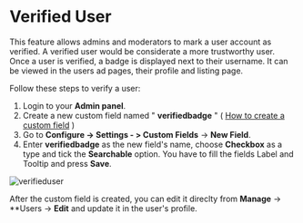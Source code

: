 # Verified User

This  feature allows admins and moderators to mark a user account as verified. 
A verified user would be considerate a more trustworthy user. Once a user is verified, a badge is displayed next to their username. It can be viewed in the users ad pages, their profile and listing page.

Follow these steps to verify a user:

1.  Login to your **Admin panel**.
2.  Create a new custom field named " **verifiedbadge** "  ( [How to create a custom field](Custom-fields-create-custom-fields.md)  )
3.  Go to **Configure -> Settings - > Custom Fields**  ->  **New Field**.
4.  Enter  **verifiedbadge** as the new field's name, choose  **Checkbox** as a type  and tick the  **Searchable** option.  You have to fill the fields Label and Tooltip and press  **Save**.

![verifieduser](https://raw.githubusercontent.com/yclas/guides/master/images/verifieduser.png)

After the custom field is created, you can edit it direclty from **Manage** -> **Users -> **Edit**  and update it in the user's profile. 



